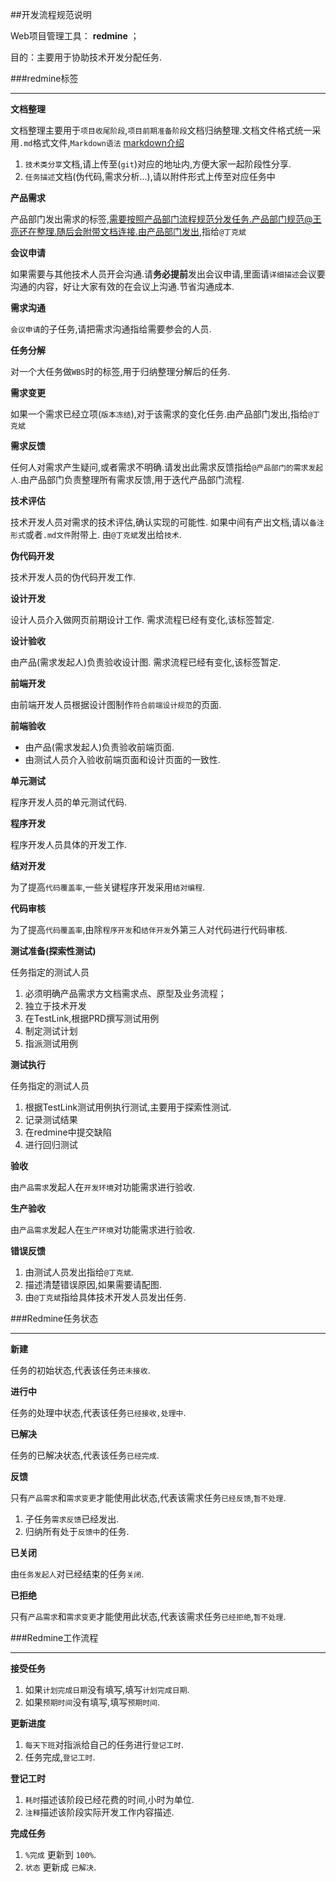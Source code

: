 ##开发流程规范说明

Web项目管理工具： **redmine** ；

目的：主要用于协助技术开发分配任务.

###redmine标签

---

**文档整理**

文档整理主要用于`项目收尾阶段`,`项目前期准备阶段`文档归纳整理.文档文件格式统一采用`.md`格式文件,`Markdown语法` [markdown介绍][markdownUrl]


1. `技术类分享`文档,请上传至(`git`)对应的地址内,方便大家一起阶段性分享.
2. `任务描述`文档(伪代码,需求分析...),请以附件形式上传至对应任务中

[markdownUrl]:http://www.appinn.com/markdown/

**产品需求**

产品部门发出需求的标签,需要按照产品部门流程规范分发任务.产品部门规范@王亮还在整理.随后会附带文档连接.由产品部门发出,指给`@丁克斌`

**会议申请**

如果需要与其他技术人员开会沟通.请**务必提前**发出会议申请,里面请`详细描述`会议要沟通的内容，好让大家有效的在会议上沟通.节省沟通成本.

**需求沟通**

`会议申请`的子任务,请把需求沟通指给需要参会的人员.

**任务分解**

对一个大任务做`WBS`时的标签,用于归纳整理分解后的任务.

**需求变更**

如果一个需求已经立项(`版本冻结`),对于该需求的变化任务.由产品部门发出,指给`@丁克斌`

**需求反馈**

任何人对需求产生疑问,或者需求不明确.请发出此需求反馈指给`@产品部门的需求发起人`.由产品部门负责整理所有需求反馈,用于迭代产品部门流程.

**技术评估**

技术开发人员对需求的技术评估,确认实现的可能性. 如果中间有产出文档,请以`备注形式`或者`.md文件`附带上. 由`@丁克斌`发出给`技术`.

**伪代码开发**

技术开发人员的伪代码开发工作.

**设计开发**

设计人员介入做网页前期设计工作. 需求流程已经有变化,该标签暂定.

**设计验收**

由产品(需求发起人)负责验收设计图. 需求流程已经有变化,该标签暂定.

**前端开发**

由前端开发人员根据设计图制作`符合前端设计规范`的页面.

**前端验收**

* 由产品(需求发起人)负责验收前端页面.
* 由测试人员介入验收前端页面和设计页面的一致性.

**单元测试**

程序开发人员的单元测试代码.

**程序开发**

程序开发人员具体的开发工作.

**结对开发**

为了提高`代码覆盖率`,一些关键程序开发采用`结对编程`.

**代码审核**

为了提高`代码覆盖率`,由除`程序开发`和`结伴开发`外第三人对代码进行代码审核.

**测试准备(探索性测试)**

任务指定的测试人员	

1. 必须明确产品需求方文档需求点、原型及业务流程；
2. 独立于技术开发
3. 在TestLink,根据PRD撰写测试用例
4. 制定测试计划
5. 指派测试用例

**测试执行**

任务指定的测试人员	

1. 根据TestLink测试用例执行测试,主要用于探索性测试.
2. 记录测试结果
3. 在redmine中提交缺陷
4. 进行回归测试

**验收**

由`产品需求`发起人在`开发环境`对功能需求进行验收.

**生产验收**

由`产品需求`发起人在`生产环境`对功能需求进行验收.

**错误反馈**

1. 由测试人员发出指给`@丁克斌`.
2. 描述清楚错误原因,如果需要请配图.
3. 由`@丁克斌`指给具体技术开发人员发出任务.

###Redmine任务状态

---

**新建**

任务的初始状态,代表该任务`还未接收`.

**进行中**

任务的处理中状态,代表该任务`已经接收,处理中`.

**已解决**

任务的已解决状态,代表该任务`已经完成`.

**反馈**

只有`产品需求`和`需求变更`才能使用此状态,代表该需求任务`已经反馈`,`暂不处理`.

1. 子任务`需求反馈`已经发出.
2. 归纳所有处于`反馈中`的任务.

**已关闭**

由`任务发起人`对已经结束的任务`关闭`.

**已拒绝**

只有`产品需求`和`需求变更`才能使用此状态,代表该需求任务`已经拒绝`,`暂不处理`.

###Redmine工作流程

---

**接受任务**

1. 如果`计划完成日期`没有填写,填写`计划完成日期`.
2. 如果`预期时间`没有填写,填写`预期时间`.

**更新进度**

1. `每天下班`对指派给自己的任务进行`登记工时`.
2. 任务完成,`登记工时`.

**登记工时**

1. `耗时`描述该阶段已经花费的时间,小时为单位.
2. `注释`描述该阶段实际开发工作内容描述.

**完成任务**

1. `%完成` 更新到 `100%`.
2. `状态` 更新成 `已解决`.


